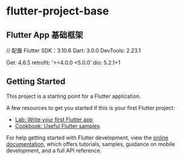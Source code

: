 # flutter-project-base

## Flutter App 基础框架

// 配置
Flutter SDK：3.10.6
Dart: 3.0.0
DevTools: 2.23.1

Get: 4.6.5
retrofit: '>=4.0.0 <5.0.0'
dio: 5.2.1+1

## Getting Started

This project is a starting point for a Flutter application.

A few resources to get you started if this is your first Flutter project:

- [Lab: Write your first Flutter app](https://docs.flutter.dev/get-started/codelab)
- [Cookbook: Useful Flutter samples](https://docs.flutter.dev/cookbook)

For help getting started with Flutter development, view the
[online documentation](https://docs.flutter.dev/), which offers tutorials,
samples, guidance on mobile development, and a full API reference.

